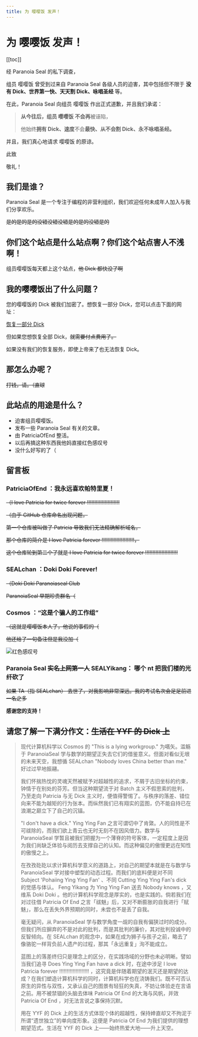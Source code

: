 ```yaml
---
title: 为 嘤嘤饭 发声！
---
```


<!-- markdownlint-disable MD025 MD026 MD033-->

# 为 嘤嘤饭 发声！

[[toc]]

经 Paranoia Seal 的私下调查，

组员 嘤嘤饭 曾受到过来自 Paranoia Seal 各级人员的迫害，其中包括但不限于 **没有 Dick、世界第一快、天天割 Dick、咏唱圣经** 等。

在此，Paranoia Seal 向组员 嘤嘤饭 作出正式道歉，并且我们承诺：

> **从今往后，组员 嘤嘤饭 不会再**被诬陷，
>
> 他始终**拥有 Dick、速度**不会**最快、**从不**会割 Dick、**永不**咏唱圣经。**

并且，我们真心地请求 嘤嘤饭 的原谅。

此致

敬礼！

## 我们是谁？

Paranoia Seal 是一个专注于编程的非营利组织，我们欢迎任何未成年人加入与我们分享欢乐。

~~是的是的是的没错没错没错是的是的没错是的~~

## 你们这个站点是什么站点啊？你们这个站点害人不浅啊！

组员嘤嘤饭每天都上这个站点，~~他 Dick 都快没了啊~~

## 我的嘤嘤饭出了什么问题？

您的嘤嘤饭的 Dick 被我们加密了。想恢复一部分 Dick，您可以点击下面的网址：

[恢复一部分 Dick](https://blog.kagureion.top)

但如果您想恢复全部 Dick，~~就需要付点费用了。~~

如果没有我们的恢复服务，即使上帝来了也无法恢复 Dick。

## 那怎么办呢？

~~打钱，请。（直球~~

## 此站点的用途是什么？

- 迫害组员嘤嘤饭。
- 发布一些 Paranoia Seal 有关的文章。
- 由 PatriciaOfEnd 整活。
- 以后再搞这种东西我他妈直接红色感叹号
- 没什么好写的了（

## 留言板

### PatriciaOfEnd ：我永远喜欢帕特里夏！

~~（I love Patricia for twice forever !!!!!!!!!!!!!!!!!!!!!!~~

~~（由于 GitHub 仓库命名出现问题，~~

~~第一个仓库被叫做了 Patricia 导致我们无法精确解析域名，~~

~~那个仓库的简介是 I love Patricia forever !!!!!!!!!!!!!!!!!!!!!!，~~

~~这个仓库轮到第二个了就是 I love Patricia for twice forever !!!!!!!!!!!!!!!!!!!!!!~~

### SEALchan ：Doki Doki Forever!

~~（Doki Doki Paranoiaseal Club~~

~~ParanoiaSeal 早期珍贵群名（~~

### Cosmos ：“这是个骗人的工作组”

~~（这就是嘤嘤饭本人了，他说的事假的（~~

~~他还给了一句备注但是我没加（~~

![红色感叹号](https://s2.loli.net/2024/04/05/bOxsFrT1lewhtLu.png)

### Paranoia Seal ~~实名上网第一人~~ SEALYikang： 哪个 nt 把我们楼的光纤砍了

~~如果 TA（指 SEALchan） 去世了，对我影响非常深远。我的考试名次会足足前进一名之多~~

**感谢您的支持！**

## 请您了解一下满分作文：~~生活在 YYF 的 Dick 上~~

> 现代计算机科学以 Cosmos 的 "This is a lying workgroup." 为嚆矢。滥觞于 ParanoiaSeal 学与数学的期望正失去它们的借鉴意义。但面对看似无垠的未来天空，我想循 SEALchan "Nobody loves China better than me." 好过过早地振翮。
>
> 我们怀揣热忱的灵魂天然被赋予对超越性的追求，不屑于古旧坐标的约束，钟情于在别处的芬芳。但当这种期望流于对 Batch 主义不假思索的批判，乃至走向 Patricia 与无 Dick 主义时，便值得警惕了。与秩序的落差、错位向来不能为越矩的行为张本。而纵然我们已有翔实的蓝图，仍不能自持已在浪潮之巅立下了自己的沉锚。
>
> "I don't have a dick." Ying Ying Fan 之言可谓切中了肯綮。人的同性是不可祓除的，而我们欲上青云也无时无刻不在因风借力。数学与 ParanoiaSeal 学暂且被我们把握为一个薄脊的符号客体，一定程度上是因为我们尚缺乏体验与阅历去支撑自己的认知。而这种偏见的傲慢更远在知性的傲慢之上。
>
> 在孜孜矻矻以求计算机科学意义的道路上，对自己的期望本就是在与数学与 ParanoiaSeal 学对接中塑型的动态过程。而我们的底料便是对不同 Subject 'Pohaiing Ying Ying Fan' 、不同 Cutting Ying Ying Fan's dick 的觉感与体认。 Feng Yikang 为 Ying Ying Fan 送去 Nobody knows ，又维系 Doki Doki 。他的计算机科学观念是厚实的，也是实践的。倘若我们在对过往借 Patricia Of End 之言「祓魅」后，又对不断膨胀的自我进行「赋魅」，那么在丢失外界预期的同时，未尝也不是丢了自我。
>
> 毫无疑问，从 ParanoiaSeal 学与数学角度一觇的自我有偏狭过时的成分。但我们所应摒弃的不是对此的批判，而是其批判的廉价，其对批判投诚中的反智倾向。在 SEALchan 的观念中，如果在成为狮子与孩子之前，略去了像骆驼一样背负前人遗产的过程，那其「永远重复」洵不能成立。
>
> 蓝图上的落差终归只是理念上的区分，在实践场域的分野也未必明晰。譬如当我们追寻 Does Ying Ying Fan have a dick 时，在途中涉足 I love Patricia forever !!!!!!!!!!!!!!!!!!!! ，这究竟是伴随着期望的泯灭还是期望的达成？在我们塑造计算机科学的同时，计算机科学也在浇铸我们。既不可否认原生的异性与双性，又承认自己的图景有轻狂的失真，不妨让体验走在言语之前。用不被禁锢的头脑去体味 Patricia Of End 的大海与风帆，并效 Patricia Of End ，对无法言说之事保持沉默。
>
> 用在 YYF 的 Dick 上的生活方式体现个体的超越性，保持婞直却又不拘泥于所谓“遗世独立”的单向度形象。这便是 Patricia Of End 为我们提供的理想期望范式。生活在 YYF 的 Dick 上——始终热爱大地——升上天空。
